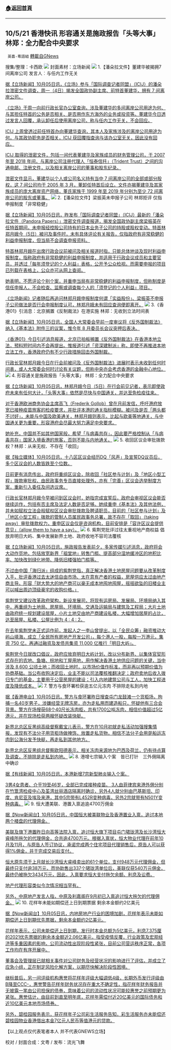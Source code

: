 ###  [:house:返回首頁](https://github.com/ourhimalayas/txt)
---


## 10/5/21 香港快讯 形容通关是施政报告「头等大事」 林郑：全力配合中央要求
` 英喜-粵語組` [轉載自GNews](https://gnews.org/zh-hans/1575318/)

搜集/整理：卡西欧
![](https://assets.gnews.org/wp-content/uploads/2021/10/1005fenmian.jpg)
封面素材：立场新闻
![](https://assets.gnews.org/wp-content/uploads/2021/10/Screen-Shot-2021-10-05-at-11.13.29-AM-1.png)
1.【潘朵拉文件】董建华被揭拥7间离岸公司 发言人︰与任内工作无关

[据【立场新闻】10月05日讯，《立场》参与「国际调查记者同盟」（ICIJ）的潘朵拉泄密文件调查，周一（4日）揭发全国政协副主席、前特首董建华，拥有 7 间离岸公司。](https://www.thestandnews.com/politics/潘朵拉文件董建華被揭擁-7-間離岸公司-發言人與任內工作無關)

[《立场》于周一向前行政长官办公室查询，涉及董建华的多间离岸公司用途为何、与其担任特首的公务是否相关、是否用作东方海外的业务或投资等。董建华今日透过发言人回覆，承认卸任后使用离岸公司，称与任内工作无关，不会回应。](https://www.thestandnews.com/politics/潘朵拉文件董建華被揭擁-7-間離岸公司-發言人與任內工作無關)

[ICIJ 上周曾透过前任特首办向董建华查询，其本人及家族涉及的离岸公司用途为何，与其政协职务是否相关，ICIJ 获回覆指查询与该办公室无关，因此没有回应。](https://www.thestandnews.com/politics/潘朵拉文件董建華被揭擁-7-間離岸公司-發言人與任內工作無關)

[ICIJ 取得的泄密文件，包括一间代表董建华及家族成员的财务管理公司，于 2007 年至 2018 年间，与离岸公司注册代理人「恒泰信托」（Trident Trust）之间的沟通电邮、注册文件，以及相关离岸公司的董事和股东纪录。](https://www.thestandnews.com/politics/潘朵拉文件董建華被揭擁-7-間離岸公司-發言人與任內工作無關)

[泄密文件显示，董建华以个人或公司名义持有当中 7 间离岸公司的全部或部分股权，这 7 间公司均于 2005 年 3 月，董卸任特首后设立。文件亦揭董建华及其家族成员的庞大离岸资产网络，董氏家族于 1999 年至 2019 年分别为至少 72 间离岸公司的股东或董事。](https://www.thestandnews.com/politics/潘朵拉文件董建華被揭擁-7-間離岸公司-發言人與任內工作無關)
![](https://assets.gnews.org/wp-content/uploads/2021/10/Screen-Shot-2021-10-05-at-11.13.42-AM.png)
2.【潘朵拉文件】梁振英未申报子公司 林郑拒评 仅指申报制度「非常稳健」

[据【立场新闻】10月05日讯，昨发布「国际调查记者同盟」（ICIJ）最新的「潘朵拉文件（Pandora Papers）」泄密文件调查报道，揭发全国政协副主席梁振英在任特首期间，未申报经控股公司持有的日本业务子公司的持股或股权变动。特首林郑月娥今（5日）被问及事件时，未有具体评论有关报告，仅指政府有非常稳健的利益申报制度，但当局不会调查申报资料。](https://www.thestandnews.com/politics/潘朵拉文件梁振英未申報子公司-林鄭拒評-僅指申報制度非常穩健)

[特首林郑月娥在出席行政会议前被问及相关报道时指，只能总体地谈及现时利益申报制度，指称政府有非常稳健的利益申报制度，并适用于行政会议成员和主要官员，并透过「每年须登记的个人利益」表格，公开予公众检视。而需要申报的项目已列载在表格上，公众亦可从网上查阅。](https://www.thestandnews.com/politics/潘朵拉文件梁振英未申報子公司-林鄭拒評-僅指申報制度非常穩健)

[她表明，不愿评论个别个案，并重申当局有非常稳健的利益申报制度，但称制度是信任申报人，不会检查、监察或调查每个人的「须登记的个人利益」项目。](https://www.thestandnews.com/politics/潘朵拉文件梁振英未申報子公司-林鄭拒評-僅指申報制度非常穩健)

[《立场新闻》记者随后再追问林郑月娥申报制度何谓「实益股份」、梁振英不申报子公司做法是否行会申报制度认可，林郑月娥未有回应查询便即离开。](https://www.thestandnews.com/politics/潘朵拉文件梁振英未申報子公司-林鄭拒評-僅指申報制度非常穩健)
![](https://assets.gnews.org/wp-content/uploads/2021/10/Screen-Shot-2021-10-05-at-11.13.52-AM.png)
3.《香港01》引消息：北京搁置《反制裁法》在港实施 林郑：无收到立法时间表

[据【立场新闻】10月05日讯，全国人大常委会早前一度审议将《反外国制裁法》纳入《基本法》附件三的议案，惟今年 8 月委员长会议突押后表决。](https://www.thestandnews.com/politics/香港01引消息北京擱置反制裁法在港實施-林鄭無收到立法時間表)

[《香港01》今日引述消息报道，北京已拍板搁置《反外国制裁法》在香港本地立法，预料短时间内不会再提出。惟报道引述「资深建制派」称，即使不再推进本地立法工作，香港政府仍有不少行政措施回击外国制裁。](https://www.thestandnews.com/politics/香港01引消息北京擱置反制裁法在港實施-林鄭無收到立法時間表)

[行政长官林郑月娥今日在行会前被问及《反外国制裁法》进展时表示未收到任何时间表，或人大常委会何时讨论有关议题，但称中央亦会考虑香港的金融中心地位。](https://www.thestandnews.com/politics/香港01引消息北京擱置反制裁法在港實施-林鄭無收到立法時間表)
![](https://assets.gnews.org/wp-content/uploads/2021/10/Screen-Shot-2021-10-05-at-11.14.02-AM.png)
4. 形容通关是施政报告「头等大事」 林郑：全力配合中央要求

[据【立场新闻】10月05日讯，林郑月娥今日（5日）在行会前见记者，表示即使政府未来有任何大计，「头等大事」依然是尽快与中国通关，并达至免检疫往来。](https://www.thestandnews.com/politics/形容通關為施政報告頭等大事-林鄭做咩措施程序都會盡最大努力去做)

[对于香港欧洲商务协会主席高飞（Frederik Gollob）曾在月前发信，呼吁港府放宽已接种疫苗旅客的检疫要求，并批评本港的通关指标模糊。被问及是否「两头都不讨好」，未能与中国及欧美通关，林郑月娥则表示，比起与欧美等地通关，与中国通关更为重要，形容港府会尽最大努力满足中央要求。](https://www.thestandnews.com/politics/形容通關為施政報告頭等大事-林鄭做咩措施程序都會盡最大努力去做)

[她补充，中国并不如其他国家般，希望「与病毒共存」，因此要严格控制从「与病毒共存」国家入境香港的旅客，否则不能与内地通关。](https://www.thestandnews.com/politics/形容通關為施政報告頭等大事-林鄭做咩措施程序都會盡最大努力去做)
![](https://assets.gnews.org/wp-content/uploads/2021/10/Screen-Shot-2021-10-05-at-11.14.12-AM.png)
5. 收回区议会审批拨款权？林郑：从来无权、不存在「收回」

[据【独立媒体】10月05日讯，十八区区议会经历DQ「风声」及宣誓DQ议员后，多个区议会的人数皆跌至个位数。](https://www.inmediahk.net/node/政經/收回區議會審批撥款權？林鄭：從來無權、不存在「收回」)

[日前更有消息传出，政府将重组区议会，除收回「社区参与计划」及「地区小型工程」拨款审批权、由民政事务专员直接处理外，亦有「完善」区议会选举制度方案，重新引入委任及间选议席。](https://www.inmediahk.net/node/政經/收回區議會審批撥款權？林鄭：從來無權、不存在「收回」)

[行政长官林郑月娥今早被问到区议会时，她指完成宣誓后，政府会审视区议会能否继续运作，包括有否主席及法定人数是否足够。她续重申《基本法》及其他法例，并未如赋权立法会般赋权区议会审批拨款及聘请职员，目前的「社区参与计划」及「地区小型工程」拨款的管制人员属民政事务总署，故不存在「取回」（taking away）审批拨款权力，重申区议会仅是咨询机构，目前安排是「容许区议会提供意见」（allow them to have a say）。](https://www.inmediahk.net/node/政經/收回區議會審批撥款權？林鄭：從來無權、不存在「收回」)
![](https://assets.gnews.org/wp-content/uploads/2021/10/Screen-Shot-2021-10-05-at-11.14.22-AM.png)
6. 紫荆党批评过往太重视地产商权益 倡放弃明日大屿、集中发展新界土地、政府收地不容司法覆核

[据【立场新闻】10月05日讯，施政报告发表前夕，多家传媒引述消息，政府将会大动作觅地，包括放宽新界「祖堂地」转售门槛、提高部分湿地缓冲区的地积比率、加快改划绿化地带、降低旧楼强拍门槛等。](https://www.thestandnews.com/politics/曾提全民參股發展明日大嶼-紫荊黨今倡放棄-改集中以新界集體官契農地丁屋地作解決香港土地供應關鍵)

[不过由中国「海归派」组成的紫荆党指，真正解决香港土地房屋问题要从改革制度入手，批评香港过去太迷信自由市场、太在意有产者的权益，房屋供应太过由地产商主导。形容「财大势大的地产商可以毫无成本地囤地囤屋，摇摇欲坠的旧楼业主可以喊出周边顶级豪宅的收购价格。」](https://www.thestandnews.com/politics/曾提全民參股發展明日大嶼-紫荊黨今倡放棄-改集中以新界集體官契農地丁屋地作解決香港土地供應關鍵)

[紫荆党又建议改革政府架构，新设发展司，将现有运房局、发展局、环境局纳入其中，再重组为土地局、房屋局、环境局、交通及运输局与建筑及工程局；大片土地由政府统一规划建设居屋，小片土地交由地产商建设私楼，大幅增加居屋的占比，达至居屋、私楼、公屋比例为 4 : 4 : 2。](https://www.thestandnews.com/politics/曾提全民參股發展明日大嶼-紫荊黨今倡放棄-改集中以新界集體官契農地丁屋地作解決香港土地供應關鍵)

[在去年紫荆党未正式运作前，发起人之一李山曾提出，以「全民众筹」融资推动大屿山填海，成立「全民所有房地产开发公司」，每个港人一股，每股一万港元，集资 750 亿，再通过融资及发债共集资 11,000 亿推行「明日大屿」。](https://www.thestandnews.com/politics/曾提全民參股發展明日大嶼-紫荊黨今倡放棄-改集中以新界集體官契農地丁屋地作解決香港土地供應關鍵)

[紫荆党今日就改口倡议，政府应放弃明日大屿计划，改以分布新界、以集体官契形式存在的农地、鱼塘、棕地和丁屋用地，用作解决香港土地供应问题的关键，当中涉及 8,600 公顷土地；而收回土地时，以市场价值作标准，而非再以预期价值为协商基础。当公布收购决定后，业主不能以司法覆核推翻决定；政府卖地后收入拨归专门的基金，主要用于公营房屋的建设；引入内地建筑公司与工人，加快工程进度及降低成本。](https://www.thestandnews.com/politics/曾提全民參股發展明日大嶼-紫荊黨今倡放棄-改集中以新界集體官契農地丁屋地作解決香港土地供應關鍵)
![](https://assets.gnews.org/wp-content/uploads/2021/10/Screen-Shot-2021-10-05-at-11.14.32-AM.png)
7. 警方与食环署检获逾五亿元冻肉 不排除走私到内地

[据【香港电台】10月05日讯，警方与食环署昨日搜查屯门龙鼓滩一个货柜场，拘捕一名40岁男子，涉嫌经营无牌冻房，亦为走私用而建造船只，怀疑他有三合会背景。警方在场搜获68个40尺长冻肉柜，共有1700公吨冻肉，相信价值超过5亿港元，并在现场检获两艘怀疑改装快艇。](https://news.rthk.hk/rthk/ch/component/k2/1613583-20211005.htm)

[新界北总区反黑组高级督察戴宝儿表示，警方在10月初就走私活动加强搜集情报，发现有不法分子用货柜场做掩饰，放置走私货物，相信不法分子会用趸船运冻肉到公海分发予快艇，再走私到其他地方。](https://news.rthk.hk/rthk/ch/component/k2/1613583-20211005.htm)

[新界北总区反黑组总督察欧阳德表示，相关冻肉来源地为巴西及荷兰，仍有待点算及调查，不排除是走私到内地。](https://news.rthk.hk/rthk/ch/component/k2/1613583-20211005.htm)
![](https://assets.gnews.org/wp-content/uploads/2021/10/Screen-Shot-2021-10-05-at-11.14.44-AM.png)
8. 港增七宗输入个案　皆已打针　三外佣隔离中确诊

[据【有线新闻】10月05日讯，本港新增7宗新型肺炎输入个案。](http://cablenews.i-cable.com/ci/news/article/37/768772)

[3男4女患者、介乎19至46岁，全部已完成接种疫苗。 3人由菲律宾来港外佣分别在竹篙湾检疫中心及荃湾丝丽酒店隔离时确诊，另外4人就分别由巴基斯坦、印度、肯尼亚及埃及来港，其中5宗带有L452R变种病毒，另外2宗就带有N501Y变种病毒。](http://cablenews.i-cable.com/ci/news/article/37/768772)
![](https://assets.gnews.org/wp-content/uploads/2021/10/Screen-Shot-2021-10-05-at-11.14.58-AM.png)
9. 恒大遭美联、港置入禀追逾4700万佣金

[据【Now新闻台】10月05日讯，中国恒大被美联物业及香港置业入禀，追讨本地两个楼盘的代理佣金。](https://news.now.com/home/finance/player?newsId=452148)

[美联及旗下港置昨日向高等法院入禀，追讨恒大旗下项目屯门珺珑湾及长沙湾恒大睿峰所拖欠的代理佣金，合共逾4700万元。根据入禀状，恒大物业代理在前年10月及11月，与原告人签订协议，承诺完成两个住宅项目代理销售后，原告人可以获得1%佣金，并于完成交易后支付。](https://news.now.com/home/finance/player?newsId=452148)

[恒大原先须于上月就长沙湾恒大睿峰卖出的61个单位，支付948万元代理佣金，但最终只支付逾38万元，而协助售出337个珺珑湾单位后，美联仅获540万元佣金，最终仍被拖欠3434万元，因此，入禀要求恒大支付拖欠余额、利息及讼费。](https://news.now.com/home/finance/player?newsId=452148)

[地产代理形容类似今次情况相当罕有。](https://news.now.com/home/finance/player?newsId=452148)

[另外，中原地产发言人指，中原及利嘉阁在9月初已入禀追讨恒大拖欠的代理佣金。](https://news.now.com/home/finance/player?newsId=452148)
![](https://assets.gnews.org/wp-content/uploads/2021/10/Screen-Shot-2021-10-05-at-11.15.12-AM.png)
10. 花样年未能如期偿还上日到期票据 剩余本金额约2亿美元

[据【Now新闻台】10月05日讯，内地房地产行业的困境加剧，花样年表示未能如期偿还上日到期优先票据，剩余本金额约2亿美元。](https://news.now.com/home/finance/player?newsId=452075)

[花样年表示，公司未能偿还上日到期，发行时本金总额为5亿美元，利息7.375厘的2021优先票据的剩余本金额近2.06亿美元，指受疫情反覆，行业政策及宏观经济等多重因素的影响，公司流动性出现阶段性紧张，目前公司营运秩序正常，各项工作均在有序开展中。](https://news.now.com/home/finance/player?newsId=452075)

[董事会及管理层已就相关事件对公司财务及经营状况的影响进行了评估，并成立了应急小组，正在制定风险化解方案，以期尽快解决阶段性困境。](https://news.now.com/home/finance/player?newsId=452075)

[继标普后，另一间评级机构惠誉将花样年评级大幅调低4级，长期外币发行评级由B降至CCC-，惠誉警告花样年财务状况存在重大不确定性，指花样年财务报告并无披露一笔由公司担保的债券，意味着公司的流动性状况可能较惠誉之前预期更为紧张。惠誉估计，由目前到直至明年底，花样年需偿付近20亿美元的国际债务和近10亿美元本地市场债券。](https://news.now.com/home/finance/player?newsId=452075)

[另外，碧桂园服务表示，获花样年子公司彩生活服务告知，彩生活服务亦未能偿还碧桂园物业香港借出本金7亿元人民币等值港元的贷款。](https://news.now.com/home/finance/player?newsId=452075)

【以上观点仅代表笔者本人 并不代表GNEWS立场】

校对 / 封面合成：文粤 / 发布：流光飞舞
